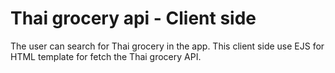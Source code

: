 # Thai grocery api - Client side

The user can search for Thai grocery in the app. This client side use EJS for
HTML template for fetch the Thai grocery API.
